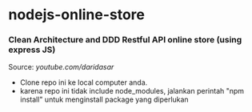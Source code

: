 # nodejs-online-store

### Clean Architecture and DDD Restful API online store (using express JS)

Source: *youtube.com/daridasar*

- Clone repo ini ke local computer anda.
- karena repo ini tidak include node_modules, jalankan perintah "npm install" untuk menginstall package yang diperlukan
